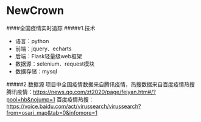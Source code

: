 # NewCrown
####全国疫情实时追踪
#####1.技术

- 语言：python
- 前端：jquery、echarts
- 后端：Flask轻量级web框架
- 数据源：selenium、request模块
- 数据存储：mysql

#####2.数据源
    项目中全国疫情数据来自腾讯疫情，热搜数据来自百度疫情热搜
    腾讯疫情：https://news.qq.com/zt2020/page/feiyan.htm#/?pool=hb&nojump=1
    百度疫情热搜：https://voice.baidu.com/act/virussearch/virussearch?from=osari_map&tab=0&infomore=1
  

